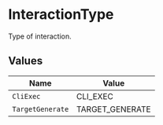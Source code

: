 # InteractionType

Type of interaction.


## Values

| Name             | Value            |
| ---------------- | ---------------- |
| `CliExec`        | CLI_EXEC         |
| `TargetGenerate` | TARGET_GENERATE  |